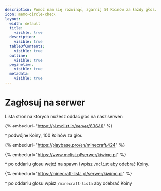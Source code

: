 ```yaml
---
description: Pomoż nam się rozwinąć, zgarnij 50 Koinów za każdy głos.
icon: memo-circle-check
layout:
  width: default
  title:
    visible: true
  description:
    visible: true
  tableOfContents:
    visible: true
  outline:
    visible: true
  pagination:
    visible: true
  metadata:
    visible: true
---
```


# Zagłosuj na serwer

Lista stron na których możesz oddać głos na nasz serwer:

{% embed url="https://pl.mclist.io/server/63648" %}

^ podwójne Koiny, 100 Koinów za głos

{% embed url="https://playbase.pro/en/minecraft/424" %}

{% embed url="https://www.mclist.pl/serwer/kiwimc.pl" %}

^ po oddaniu głosu wejdź na spawn i wpisz `/mclist` aby odebrać Koiny.

{% embed url="https://minecraft-lista.pl/serwer/kiwimc.pl" %}

^ po oddaniu głosu wpisz `/minecraft-lista` aby odebrać Koiny
